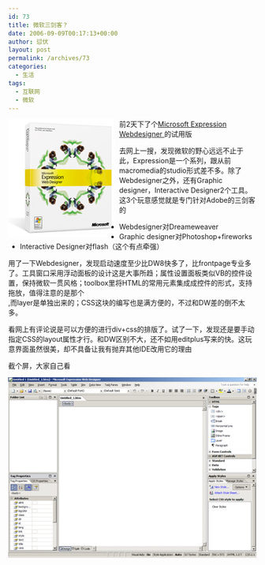```yaml
---
id: 73
title: 微软三剑客？
date: 2006-09-09T00:17:13+00:00
author: 愆伏
layout: post
permalink: /archives/73
categories:
  - 生活
tags:
  - 互联网
  - 微软
---
```

<a href="/wp-content/uploads/200609/09_002109_boxshot_mainwd.jpg" target="_blank"><img src="/wp-content/uploads/200609/09_002109_boxshot_mainwd.jpg" style="float: left;display:inline;margin-right:10px;" class="img_normal" /></a>
  
前2天下了个<a href="http://www.microsoft.com/products/expression/en/web_designer/default.mspx" title="http://www.microsoft.com/products/expression/en/web_designer/default.mspx" target="_blank">Microsoft Expression Webdesigner </a>的试用版
  
去网上一搜，发现微软的野心远远不止于此，Expression是一个系列，跟从前macromedia的studio形式差不多。除了Webdesigner之外，还有Graphic designer，Interactive Designer2个工具。这3个玩意感觉就是专门针对Adobe的三剑客的

  * Webdesigner对Dreameweaver
  * Graphic designer对Photoshop+fireworks
  * Interactive Designer对flash（这个有点牵强）

<!--more-->用了一下Webdesigner，发现启动速度至少比DW8快多了，比frontpage专业多了。工具窗口采用浮动面板的设计这是大事所趋；属性设置面板类似VB的控件设置，保持微软一贯风格；toolbox里将HTML的常用元素集成成控件的形式，支持拖放，值得注意的是那个<div>,而layer是单独出来的；CSS这块的编写也是满方便的，不过和DW差的倒不太多。


  
看网上有评论说是可以方便的进行div+css的排版了。试了一下，发现还是要手动指定CSS的layout属性才行。和DW区别不大，还不如用editplus写来的快。这玩意界面虽然很美，却不具备让我有抛弃其他IDE改用它的理由
  
截个屏，大家自己看
  
<a href="/wp-content/uploads/200609/09_003627_expression.jpg" target="_blank"><img src="/wp-content/uploads/200609/09_003627_expression.jpg" alt="/wp-content/uploads/200609/09_003627_expression.jpg" /></a>